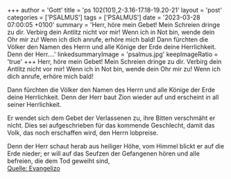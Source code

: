 +++
author = 'Gott'
title = 'ps 102(101),2-3.16-17.18-19.20-21'
layout = 'post'
categories = ['PSALMUS']
tags = ['PSALMUS']
date = '2023-03-28 07:00:05 +0100'
summary = 'Herr, höre mein Gebet! Mein Schreien dringe zu dir. Verbirg dein Antlitz nicht vor mir! Wenn ich in Not bin, wende dein Ohr mir zu! Wenn ich dich anrufe, erhöre mich bald!  Dann fürchten die Völker den Namen des Herrn und alle Könige der Erde deine Herrlichkeit. Denn der Herr....'
linkedsummaryImage = 'psalmus.jpg'
keepImageRatio = 'true'
+++
Herr, höre mein Gebet!
Mein Schreien dringe zu dir.
Verbirg dein Antlitz nicht vor mir!
Wenn ich in Not bin, wende dein Ohr mir zu!
Wenn ich dich anrufe, erhöre mich bald!

Dann fürchten die Völker den Namen des Herrn
und alle Könige der Erde deine Herrlichkeit.
Denn der Herr baut Zion wieder auf
und erscheint in all seiner Herrlichkeit.<!--more-->

Er wendet sich dem Gebet der Verlassenen zu,
ihre Bitten verschmäht er nicht.
Dies sei aufgeschrieben für das kommende Geschlecht,
damit das Volk, das noch erschaffen wird, den Herrn lobpreise.

Denn der Herr schaut herab aus heiliger Höhe,
vom Himmel blickt er auf die Erde nieder;
er will auf das Seufzen der Gefangenen hören
und alle befreien, die dem Tod geweiht sind,<br> [Quelle: Evangelizo](https://evangeliumtagfuertag.org/DE/gospel)